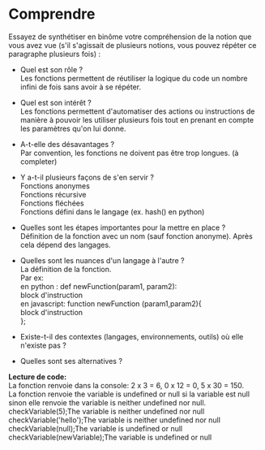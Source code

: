 # Comprendre

Essayez de synthétiser en binôme votre compréhension de la notion que vous avez vue (s'il s'agissait de plusieurs notions, vous pouvez répéter ce paragraphe plusieurs fois) : 

- Quel est son rôle ? 
  <br> Les fonctions permettent de réutiliser la logique du code un nombre infini de fois sans avoir à se répéter.

- Quel est son intérêt ?
 <br> Les fonctions permettent d'automatiser des actions ou instructions de manière à pouvoir les utiliser plusieurs fois tout en prenant en compte les paramètres qu'on lui donne.
 
- A-t-elle des désavantages ? 
  <br> Par convention, les fonctions ne doivent pas être trop longues. (à completer)

- Y a-t-il plusieurs façons de s'en servir ? 
  <br> Fonctions anonymes
  <br> Fonctions récursive
  <br> Fonctions fléchées
  <br> Fonctions défini dans le langage (ex. hash() en python)

- Quelles sont les étapes importantes pour la mettre en place ? 
  <br> Définition de la fonction avec un nom (sauf fonction anonyme).
  Après cela dépend des langages.
 
- Quelles sont les nuances d'un langage à l'autre ? 
  <br> La définition de la fonction.
  <br> Par ex:
  <br>  en python : def newFunction(param1, param2): 
  <br>                 block d'instruction
  <br> en javascript: function newFunction (param1,param2){ 
  <br>                         block d'instruction
  <br>                         };

- Existe-t-il des contextes (langages, environnements, outils) où elle n'existe pas ? 

- Quelles sont ses alternatives ? 
 

**Lecture de code:**
<br> La fonction renvoie dans la console: 2 x 3 = 6, 0 x 12 = 0, 5 x 30 = 150.
<br> La fonction renvoie the variable is undefined or null si la variable est null sinon elle renvoie the variable is neither undefined nor null.
<br> checkVariable(5);The variable is neither undefined nor null
<br> checkVariable('hello');The variable is neither undefined nor null
<br> checkVariable(null);The variable is undefined or null
<br> checkVariable(newVariable);The variable is undefined or null
